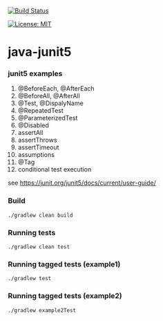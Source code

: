[![Build Status](https://travis-ci.org/claudioaltamura/java-junit5.svg?branch=master)](https://travis-ci.org/claudioaltamura/java-junit5)

[![License: MIT](https://img.shields.io/badge/License-MIT-yellow.svg)](https://opensource.org/licenses/MIT)

# java-junit5
### junit5 examples

1. @BeforeEach, @AfterEach
2. @BeforeAll, @AfterAll
3. @Test, @DispalyName
4. @RepeatedTest
5. @ParameterizedTest
6. @Disabled
7. assertAll
8. assertThrows
9. assertTimeout
10. assumptions
11. @Tag
12. conditional test execution

see https://junit.org/junit5/docs/current/user-guide/

### Build

    ./gradlew clean build

### Running tests

    ./gradlew clean test
    
### Running tagged tests (example1)

    ./gradlew test    
    
### Running tagged tests (example2)

    ./gradlew example2Test        

